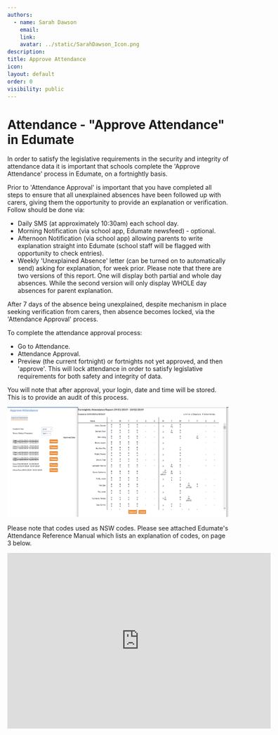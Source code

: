 ```yaml
---
authors:
  - name: Sarah Dawson
    email: 
    link: 
    avatar: ../static/SarahDawson_Icon.png
description: 
title: Approve Attendance
icon: 
layout: default
order: 0
visibility: public
---
```

# Attendance - "Approve Attendance" in Edumate

In order to satisfy the legislative requirements in the security and integrity of attendance data it is important that schools complete the 'Approve Attendance' process in Edumate, on a fortnightly basis.

Prior to 'Attendance Approval' is important that you have completed all steps to ensure that all unexplained absences have been followed up with carers, giving them the opportunity to provide an explanation or verification.  Follow should be done via:
- Daily SMS (at approximately 10:30am) each school day.
- Morning Notification (via school app, Edumate newsfeed) - optional.
- Afternoon Notification (via school app) allowing parents to write explanation straight into Edumate (school staff will be flagged with opportunity to check entries).
- Weekly 'Unexplained Absence' letter (can be turned on to automatically send) asking for explanation, for week prior.  Please note that there are two versions of this report.  One will display both partial and whole day absences.  While the second version will only display WHOLE day absences for parent explanation.

After 7 days of the absence being unexplained, despite mechanism in place seeking verification from carers, then absence becomes locked, via the 'Attendance Approval' process.

To complete the attendance approval process:
- Go to Attendance. 
- Attendance Approval. 
- Preview (the current fortnight) or fortnights not yet approved, and then 'approve'.  This will lock attendance in order to satisfy legislative requirements for both safety and integrity of data.

You will note that after approval, your login, date and time will be stored.  This is to provide an audit of this process.

![Example Approve Attedance report](../static/Edumate/ApproveAttendance/Approve_Attendance.png "Approve Attendance")

Please note that codes used as NSW codes. Please see attached Edumate's Attendance Reference Manual which lists an explanation of codes, on page 3 below.

<iframe width="600" height="400" frameborder="0" src="https://ccmschools.sharepoint.com/:b:/r/sites/CorporateSystems/Shared%20Documents/Attendance-Reference-Manual_46528.pdf?csf=1&web=1&e=FRcCmX&amp;action=embedview&amp;wdAr=1.7777777777777777"></iframe>
